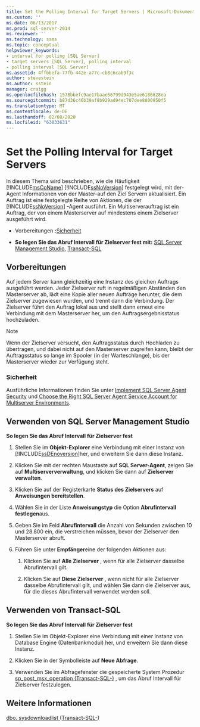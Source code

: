 ```yaml
---
title: Set the Polling Interval for Target Servers | Microsoft-Dokumentation
ms.custom: ''
ms.date: 06/13/2017
ms.prod: sql-server-2014
ms.reviewer: ''
ms.technology: ssms
ms.topic: conceptual
helpviewer_keywords:
- interval for polling [SQL Server]
- target servers [SQL Server], polling interval
- polling interval [SQL Server]
ms.assetid: 4ffbbefa-77fb-442e-a77c-cb8c6cab9f3c
author: stevestein
ms.author: sstein
manager: craigg
ms.openlocfilehash: 1578bbefc9ae17baae56799d943e5ae6186628ea
ms.sourcegitcommit: b87d36c46b39af8b929ad94ec707dee8800950f5
ms.translationtype: MT
ms.contentlocale: de-DE
ms.lasthandoff: 02/08/2020
ms.locfileid: "63033631"
---
```

# <a name="set-the-polling-interval-for-target-servers"></a>Set the Polling Interval for Target Servers
  In diesem Thema wird beschrieben, wie die Häufigkeit [!INCLUDE[msCoName](../../includes/msconame-md.md)] [!INCLUDE[ssNoVersion](../../includes/ssnoversion-md.md)] festgelegt wird, mit der-Agent Informationen von der Master-auf den Ziel Servern aktualisiert. Ein Auftrag ist eine festgelegte Reihe von Aktionen, die der [!INCLUDE[ssNoVersion](../../includes/ssnoversion-md.md)] -Agent ausführt. Ein Multiserverauftrag ist ein Auftrag, der von einem Masterserver auf mindestens einem Zielserver ausgeführt wird.  
  
-   Vorbereitungen **:**[Sicherheit](#Security)    
  
-   **So legen Sie das Abruf Intervall für Zielserver fest mit:**  [SQL Server Management Studio](#SSMS), [Transact-SQL](#TSQL)  
  
##  <a name="BeforeYouBegin"></a> Vorbereitungen  
 Auf jedem Server kann gleichzeitig eine Instanz des gleichen Auftrags ausgeführt werden. Jeder Zielserver ruft in regelmäßigen Abständen den Masterserver ab, lädt eine Kopie aller neuen Aufträge herunter, die dem Zielserver zugewiesen wurden, und trennt dann die Verbindung. Der Zielserver führt den Auftrag lokal aus und stellt dann erneut eine Verbindung mit dem Masterserver her, um den Auftragsergebnisstatus hochzuladen.  
  
> [!NOTE]  
>  Wenn der Zielserver versucht, den Auftragsstatus durch Hochladen zu übertragen, und dabei nicht auf den Masterserver zugreifen kann, bleibt der Auftragsstatus so lange im Spooler (in der Warteschlange), bis der Masterserver wieder zur Verfügung steht.  
  
###  <a name="Security"></a> Sicherheit  
 Ausführliche Informationen finden Sie unter [Implement SQL Server Agent Security](implement-sql-server-agent-security.md) und [Choose the Right SQL Server Agent Service Account for Multiserver Environments](choose-the-right-sql-server-agent-service-account-for-multiserver-environments.md).  
  
##  <a name="SSMS"></a> Verwenden von SQL Server Management Studio  
 **So legen Sie das Abruf Intervall für Zielserver fest**  
  
1.  Stellen Sie im **Objekt-Explorer** eine Verbindung mit einer Instanz von [!INCLUDE[ssDEnoversion](../../includes/ssdenoversion-md.md)]her, und erweitern Sie dann diese Instanz.  
  
2.  Klicken Sie mit der rechten Maustaste auf **SQL Server-Agent**, zeigen Sie auf **Multiserververwaltung**, und klicken Sie dann auf **Zielserver verwalten**.  
  
3.  Klicken Sie auf der Registerkarte **Status des Zielservers** auf **Anweisungen bereitstellen**.  
  
4.  Wählen Sie in der Liste **Anweisungstyp** die Option **Abrufintervall festlegen**aus.  
  
5.  Geben Sie im Feld **Abrufintervall** die Anzahl von Sekunden zwischen 10 und 28.800 ein, die verstreichen müssen, bevor der Zielserver den Masterserver abruft.  
  
6.  Führen Sie unter **Empfänger**eine der folgenden Aktionen aus:  
  
    1.  Klicken Sie auf **Alle Zielserver** , wenn für alle Zielserver dasselbe Abrufintervall gilt.  
  
    2.  Klicken Sie auf **Diese Zielserver** , wenn nicht für alle Zielserver dasselbe Abrufintervall gilt, und wählen Sie dann die Zielserver aus, für die dieses Abrufintervall verwendet werden soll.  
  
##  <a name="TSQL"></a> Verwenden von Transact-SQL  
 **So legen Sie das Abruf Intervall für Zielserver fest**  
  
1.  Stellen Sie im Objekt-Explorer eine Verbindung mit einer Instanz von Database Engine (Datenbankmodul) her, und erweitern Sie dann diese Instanz.  
  
2.  Klicken Sie in der Symbolleiste auf **Neue Abfrage**.  
  
3.  Verwenden Sie im Abfragefenster die gespeicherte System Prozedur [sp_post_msx_operation &#40;Transact-SQL-&#41;](/sql/relational-databases/system-stored-procedures/sp-post-msx-operation-transact-sql) , um das Abruf Intervall für Zielserver festzulegen.  
  
## <a name="see-also"></a>Weitere Informationen  
 [dbo. sysdownloadlist &#40;Transact-SQL-&#41;](/sql/relational-databases/system-tables/dbo-sysdownloadlist-transact-sql)  
  
  
